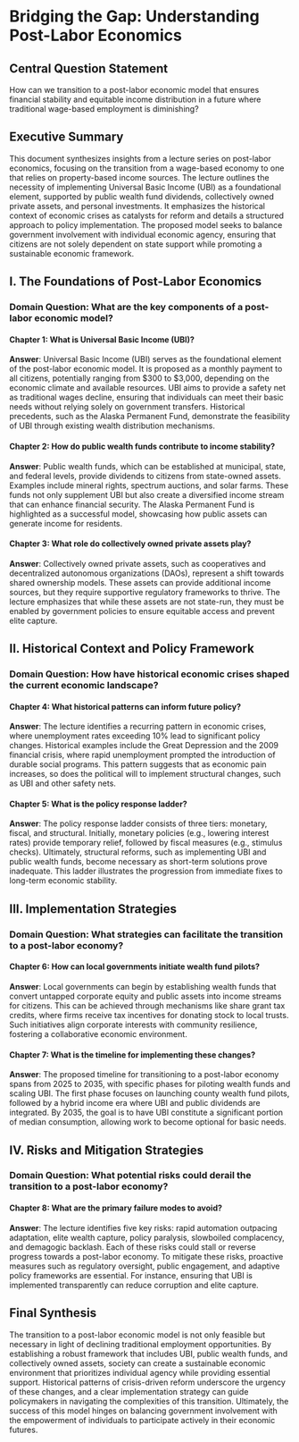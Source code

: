 # Bridging the Gap: Understanding Post-Labor Economics

## Central Question Statement

How can we transition to a post-labor economic model that ensures financial stability and equitable income distribution in a future where traditional wage-based employment is diminishing?

## Executive Summary

This document synthesizes insights from a lecture series on post-labor economics, focusing on the transition from a wage-based economy to one that relies on property-based income sources. The lecture outlines the necessity of implementing Universal Basic Income (UBI) as a foundational element, supported by public wealth fund dividends, collectively owned private assets, and personal investments. It emphasizes the historical context of economic crises as catalysts for reform and details a structured approach to policy implementation. The proposed model seeks to balance government involvement with individual economic agency, ensuring that citizens are not solely dependent on state support while promoting a sustainable economic framework.

## I. The Foundations of Post-Labor Economics

### Domain Question: What are the key components of a post-labor economic model?

#### Chapter 1: What is Universal Basic Income (UBI)?

**Answer**: Universal Basic Income (UBI) serves as the foundational element of the post-labor economic model. It is proposed as a monthly payment to all citizens, potentially ranging from $300 to $3,000, depending on the economic climate and available resources. UBI aims to provide a safety net as traditional wages decline, ensuring that individuals can meet their basic needs without relying solely on government transfers. Historical precedents, such as the Alaska Permanent Fund, demonstrate the feasibility of UBI through existing wealth distribution mechanisms.

#### Chapter 2: How do public wealth funds contribute to income stability?

**Answer**: Public wealth funds, which can be established at municipal, state, and federal levels, provide dividends to citizens from state-owned assets. Examples include mineral rights, spectrum auctions, and solar farms. These funds not only supplement UBI but also create a diversified income stream that can enhance financial security. The Alaska Permanent Fund is highlighted as a successful model, showcasing how public assets can generate income for residents.

#### Chapter 3: What role do collectively owned private assets play?

**Answer**: Collectively owned private assets, such as cooperatives and decentralized autonomous organizations (DAOs), represent a shift towards shared ownership models. These assets can provide additional income sources, but they require supportive regulatory frameworks to thrive. The lecture emphasizes that while these assets are not state-run, they must be enabled by government policies to ensure equitable access and prevent elite capture.

## II. Historical Context and Policy Framework

### Domain Question: How have historical economic crises shaped the current economic landscape?

#### Chapter 4: What historical patterns can inform future policy?

**Answer**: The lecture identifies a recurring pattern in economic crises, where unemployment rates exceeding 10% lead to significant policy changes. Historical examples include the Great Depression and the 2009 financial crisis, where rapid unemployment prompted the introduction of durable social programs. This pattern suggests that as economic pain increases, so does the political will to implement structural changes, such as UBI and other safety nets.

#### Chapter 5: What is the policy response ladder?

**Answer**: The policy response ladder consists of three tiers: monetary, fiscal, and structural. Initially, monetary policies (e.g., lowering interest rates) provide temporary relief, followed by fiscal measures (e.g., stimulus checks). Ultimately, structural reforms, such as implementing UBI and public wealth funds, become necessary as short-term solutions prove inadequate. This ladder illustrates the progression from immediate fixes to long-term economic stability.

## III. Implementation Strategies

### Domain Question: What strategies can facilitate the transition to a post-labor economy?

#### Chapter 6: How can local governments initiate wealth fund pilots?

**Answer**: Local governments can begin by establishing wealth funds that convert untapped corporate equity and public assets into income streams for citizens. This can be achieved through mechanisms like share grant tax credits, where firms receive tax incentives for donating stock to local trusts. Such initiatives align corporate interests with community resilience, fostering a collaborative economic environment.

#### Chapter 7: What is the timeline for implementing these changes?

**Answer**: The proposed timeline for transitioning to a post-labor economy spans from 2025 to 2035, with specific phases for piloting wealth funds and scaling UBI. The first phase focuses on launching county wealth fund pilots, followed by a hybrid income era where UBI and public dividends are integrated. By 2035, the goal is to have UBI constitute a significant portion of median consumption, allowing work to become optional for basic needs.

## IV. Risks and Mitigation Strategies

### Domain Question: What potential risks could derail the transition to a post-labor economy?

#### Chapter 8: What are the primary failure modes to avoid?

**Answer**: The lecture identifies five key risks: rapid automation outpacing adaptation, elite wealth capture, policy paralysis, slowboiled complacency, and demagogic backlash. Each of these risks could stall or reverse progress towards a post-labor economy. To mitigate these risks, proactive measures such as regulatory oversight, public engagement, and adaptive policy frameworks are essential. For instance, ensuring that UBI is implemented transparently can reduce corruption and elite capture.

## Final Synthesis

The transition to a post-labor economic model is not only feasible but necessary in light of declining traditional employment opportunities. By establishing a robust framework that includes UBI, public wealth funds, and collectively owned assets, society can create a sustainable economic environment that prioritizes individual agency while providing essential support. Historical patterns of crisis-driven reform underscore the urgency of these changes, and a clear implementation strategy can guide policymakers in navigating the complexities of this transition. Ultimately, the success of this model hinges on balancing government involvement with the empowerment of individuals to participate actively in their economic futures.
